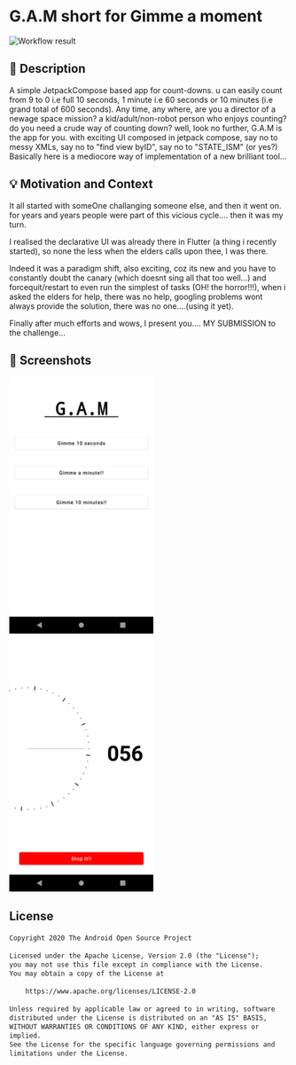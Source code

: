 # G.A.M short for Gimme a moment

<!--- Replace <OWNER> with your Github Username and <REPOSITORY> with the name of your repository. -->
<!--- You can find both of these in the url bar when you open your repository in github. -->
![Workflow result](https://github.com/AkdeBoss/AndroidChallenge2/workflows/Check/badge.svg)


## :scroll: Description
<!--- Describe your app in one or two sentences -->
A simple JetpackCompose based app for count-downs. u can easily count from 9 to 0 i.e full 10 seconds, 1 minute i.e 60 seconds or 10 minutes (i.e grand total of 600 seconds). Any time, any where, are you a director of a newage space mission? a kid/adult/non-robot person who enjoys counting? do you need a crude way of counting down? well, look no further, G.A.M <give me a moment> is the app for you. with exciting UI composed in jetpack compose, say no to messy XMLs, say no to "find view byID", say no to "STATE_ISM" (or yes?) Basically here is a mediocore way of implementation of a new brilliant tool...

## :bulb: Motivation and Context
<!--- Optionally point readers to interesting parts of your submission. -->
<!--- What are you especially proud of? -->
It all started with someOne challanging someone else, and then it went on.
for years and years people were part of this vicious cycle.... then it was my turn.

I realised the declarative UI was already there in Flutter (a thing i recently started), so none the less when the elders calls upon thee, I was there.

Indeed it was a paradigm shift, also exciting, coz its new and you have to constantly doubt the canary (which doesnt sing all that too well...) and forcequit/restart to even run the simplest of tasks (OH! the horror!!!), when i asked the elders for help, there was no help, googling problems wont always provide the solution, there was no one....(using it yet).

Finally after much efforts and wows, I present you.... MY SUBMISSION to the challenge... 


## :camera_flash: Screenshots
<!-- You can add more screenshots here if you like -->
<img src="results/Screenshot_1.png" width="260" > &emsp; <img src="results/Screenshot_2.png" width="260">


## License
```
Copyright 2020 The Android Open Source Project

Licensed under the Apache License, Version 2.0 (the "License");
you may not use this file except in compliance with the License.
You may obtain a copy of the License at

    https://www.apache.org/licenses/LICENSE-2.0

Unless required by applicable law or agreed to in writing, software
distributed under the License is distributed on an "AS IS" BASIS,
WITHOUT WARRANTIES OR CONDITIONS OF ANY KIND, either express or implied.
See the License for the specific language governing permissions and
limitations under the License.
```
